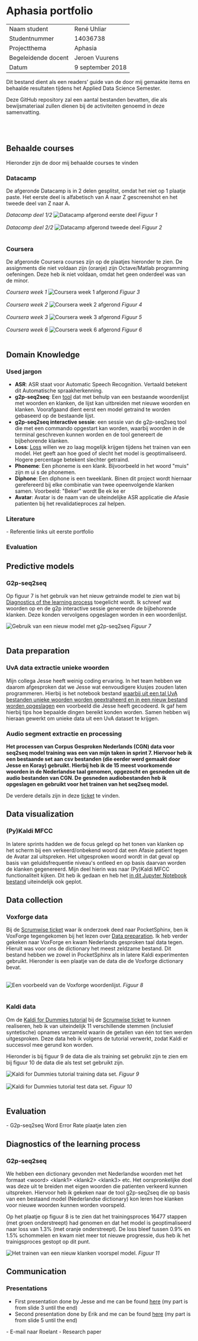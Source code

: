 # Aphasia portfolio
<table>
  <tr>
    <td>Naam student</td>
    <td>Ren&eacute; Uhliar</td>
  </tr>
  <tr>
    <td>Studentnummer</td>
    <td>14036738</td>
  </tr>
  <tr>
    <td>Projectthema</td>
    <td>Aphasia</td>
  </tr>
  <tr>
    <td>Begeleidende docent</td>
    <td>Jeroen Vuurens</td>
  </tr>
  <tr>
    <td>Datum</td>
    <td>9 september 2018</td>
  </tr>
</table>

<p> Dit bestand dient als een readers’ guide van de door mij gemaakte items en behaalde resultaten tijdens het Applied Data Science Semester. </p>

<p>Deze GitHub repository zal een aantal bestanden bevatten, die als bewijsmateriaal zullen dienen bij de activiteiten genoemd in deze samenvatting. </p>
<br>
<br>
<h2> Behaalde courses </h2>
Hieronder zijn de door mij behaalde courses te vinden
<h3> Datacamp </h3>
<p>De afgeronde Datacamp is in 2 delen gesplitst, omdat het niet op 1 plaatje paste. Het eerste deel is alfabetisch van A naar Z gescreenshot en het tweede deel van Z naar A.</p>

<i>Datacamp deel 1/2</i>
<img src="Datacamp_success1.png" alt="Datacamp afgerond eerste deel" />
<i>Figuur 1</i>
<br>
<br>
<i>Datacamp deel 2/2</i>
<img src="Datacamp_success2.png" alt="Datacamp afgerond tweede deel" />
<i>Figuur 2</i>
<br>
<br>
<h3> Coursera </h3>
<p>De afgeronde Coursera courses zijn op de plaatjes hieronder te zien. De assignments die niet voldaan zijn (oranje) zijn Octave/Matlab programming oefeningen. Deze heb ik niet voldaan, omdat het geen onderdeel was van de minor.</p>
<i>Coursera week 1</i>
<img src="coursera_wk1.png" alt="Coursera week 1 afgerond" />
<i>Figuur 3</i>
<br>
<br>
<i>Coursera week 2</i>
<img src="coursera_wk2.png" alt="Coursera week 2 afgerond" />
<i>Figuur 4</i>
<br>
<br>
<i>Coursera week 3</i>
<img src="coursera_wk3.png" alt="Coursera week 3 afgerond" />
<i>Figuur 5</i>
<br>
<br>
<i>Coursera week 6</i>
<img src="coursera_wk6.png" alt="Coursera week 6 afgerond" />
<i>Figuur 6</i>
<br>
<br>
<h2> Domain Knowledge </h2>
<h3> Used jargon </h3>
<ul>
  <li><b>ASR</b>: ASR staat voor Automatic Speech Recognition. Vertaald betekent dit Automatische spraakherkenning.</li>
  <li><b>g2p-seq2seq</b>: Een <a href="https://github.com/cmusphinx/g2p-seq2seq">tool</a> dat met behulp van een bestaande woordenlijst met woorden en klanken, de lijst kan uitbreiden met nieuwe woorden en klanken. Voorafgaand dient eerst een model getraind te worden gebaseerd op de bestaande lijst.</li>
  <li><b>g2p-seq2seq interactive sessie</b>: een sessie van de g2p-seq2seq tool die met een commando opgestart kan worden, waarbij woorden in de terminal geschreven kunnen worden en de tool genereert de bijbehorende klanken.</li>
  <li><b>Loss</b>: <a href="https://stackoverflow.com/a/42076606/7804385">Loss</a> willen we zo laag mogelijk krijgen tijdens het trainen van een model. Het geeft aan hoe goed of slecht het model is geoptimaliseerd. Hogere percentage betekent slechter getraind.
  <li><b>Phoneme</b>: Een phoneme is een klank. Bijvoorbeeld in het woord "muis" zijn m ui s de phonemen.</li>
  <li><b>Diphone</b>: Een diphone is een tweeklank. Binen dit project wordt hiernaar gerefereerd bij elke combinatie van twee opeenvolgende klanken samen. Voorbeeld: "Beker" wordt Be ek ke er</li> 
  <li><b>Avatar</b>: Avatar is de naam van de uiteindelijke ASR applicatie die Afasie patienten bij het revalidatieproces zal helpen.</li>
</ul>
<h3> Literature </h3>
-	Referentie links uit eerste portfolio
<h3> Evaluation </h3>

<h2> Predictive models </h2>
<h3> G2p-seq2seq </h3>
<p>Op figuur 7 is het gebruik van het nieuw getrainde model te zien wat bij <a href="https://github.com/troley/project-aphasia/blob/master/Persoonlijke_portfolio.md#-g2p-seq2seq--1">Diagnostics of the learning process</a> toegelicht wordt. Ik schreef wat woorden op en de g2p interactive sessie genereerde de bijbehorende klanken. Deze konden vervolgens opgeslagen worden in een woordenlijst.</p>
<img src="g2p-seq2seq-new-model-usage.png" alt="Gebruik van een nieuw model met g2p-seq2seq" />
<i>Figuur 7</i>
<br>
<br>
<h2> Data preparation </h2>
<h3> UvA data extractie unieke woorden </h3>
<p>Mijn collega Jesse heeft weinig coding ervaring. In het team hebben we daarom afgesproken dat we Jesse wat eenvoudigere klusjes zouden laten programmeren. Hierbij is het notebook bestand <a href="https://github.com/troley/project-aphasia/blob/master/text_files_to_dict.ipynb">waarbij uit een tal UvA bestanden unieke woorden worden geextraheerd en in een nieuw bestand worden opgeslagen</a> een voorbeeld die Jesse heeft gecodeerd. Ik gaf hem hierbij tips hoe bepaalde dingen bereikt konden worden. Samen hebben wij hieraan gewerkt om unieke data uit een UvA dataset te krijgen.</p>

<h3> Audio segment extractie en processing </h3>
<p><b>Het processen van Corpus Gesproken Nederlands (CGN) data voor seq2seq model training was een van mijn taken in sprint 7. Hiervoor heb ik een bestaande set aan csv bestanden (die eerder werd gemaakt door Jesse en Koray) gebruikt. Hierbij heb ik de 15 meest voorkomende woorden in de Nederlandse taal genomen, opgezocht en gesneden uit de audio bestanden van CGN. De gesneden audiobestanden heb ik opgeslagen en gebruikt voor het trainen van het seq2seq model.</b></p> 
<p>De verdere details zijn in deze <a href="">ticket</a> te vinden.</p>

<h2> Data visualization </h2>
<h3> (Py)Kaldi MFCC </h3>
<p>In latere sprints hadden we de focus gelegd op het tonen van klanken op het scherm bij een verkeerd/onbekend woord dat een Afasie patient tegen de Avatar zal uitspreken. Het uitgesproken woord wordt in dat geval op basis van geluidsfrequentie niveau's ontleed en op basis daarvan worden de klanken gegenereerd. Mijn deel hierin was naar (Py)Kaldi MFCC functionaliteit kijken. Dit heb ik gedaan en heb het <a href="https://github.com/troley/project-aphasia/blob/master/pykaldi_features.ipynb">in dit Jupyter Notebook bestand</a> uiteindelijk ook geplot.</p>

<h2> Data collection </h2>
<h3> Voxforge data </h3>
<p>Bij de <a href="https://www.scrumwise.com/scrum/#/backlog-item/4045-research-pocketsphinx-repo/id-84641-12337-0">Scrumwise ticket</a> waar ik onderzoek deed naar PocketSphinx, ben ik VoxForge tegengekomen bij het lezen over <a href="https://cmusphinx.github.io/wiki/tutorialam/#data-preparation">Data preparation</a>. Ik heb verder gekeken naar VoxForge en kwam Nederlands gesproken taal data tegen. Hieruit was voor ons de dictionary het meest zeldzame bestand. Dit bestand hebben we zowel in PocketSphinx als in latere Kaldi experimenten gebruikt. Hieronder is een plaatje van de data die de Voxforge dictionary bevat.</p>
<br>
<img src="voxforge_dict_preview.png" alt="Een voorbeeld van de Voxforge woordenlijst." />
<i>Figuur 8</i>
<br>
<br>
<h3> Kaldi data </h3>
<p>Om de <a href="kaldifordummies">Kaldi for Dummies tutorial</a> bij de <a href="https://www.scrumwise.com/scrum/#/backlog-item/4057-audio-van-10-mensen-verzamelen-voor-kaldi-example/id-84641-12493-2">Scrumwise ticket</a> te kunnen realiseren, heb ik van uiteindelijk 11 verschillende stemmen (inclusief syntetische) opnames verzameld waarin de getallen van één tot tien werden uitgesproken. Deze data heb ik volgens de tutorial verwerkt, zodat Kaldi er succesvol mee gerund kon worden.</p>
<p>Hieronder is bij figuur 9 de data die als training set gebruikt zijn te zien em bij figuur 10 de data die als test set gebruikt zijn.</p>
<img src="kaldi_dummies_training_set.png" alt="Kaldi for Dummies tutorial training data set." />
<i>Figuur 9</i>
<br>
<br>
<img src="kaldi_dummies_test_set.png" alt="Kaldi for Dummies tutorial test data set." />
<i>Figuur 10</i>
<br>
<br>
<h2> Evaluation </h2>
-	G2p-seq2seq Word Error Rate plaatje laten zien
<h2> Diagnostics of the learning process </h2>
<h3> G2p-seq2seq </h3>
<p>We hebben een dictionary gevonden met Nederlandse woorden met het formaat &lt;woord&gt; &lt;klank1&gt; &lt;klank2&gt; &lt;klank3&gt; etc. Het oorspronkelijke doel was deze uit te breiden met eigen woorden die patienten verkeerd kunnen uitspreken. Hiervoor heb ik gekeken naar de tool g2p-seq2seq die op basis van een bestaand model (Nederlandse dictionary) kon leren hoe klanken voor nieuwe woorden kunnen worden voorspeld.</p>
  
<p>Op het plaatje op figuur 8 is te zien dat het trainingsproces 16477 stappen (met groen onderstreept) had genomen en dat het model is geoptimaliseerd naar loss van 1.3% (met oranje onderstreept). De loss bleef tussen 0.9% en 1.5% schommelen en kwam niet meer tot nieuwe progressie, dus heb ik het trainigsproces gestopt op dit punt.</p>
<img src="g2p-seq2seq-model-training.jpg" alt="Het trainen van een nieuw klanken voorspel model." />
<i>Figuur 11</i>

<h2> Communication </h2>
<h3> Presentations </h3>
<ul>
  <li>First presentation done by Jesse and me can be found <a href="https://github.com/troley/project-aphasia/blob/master/ppt_aphasia_week_4.pdf">here</a> (my part is from slide 3 until the end)</li>
  <li>Second presentation done by Erik and me can be found <a href="https://github.com/troley/project-aphasia/blob/master/ppt_aphasia_week_9.pdf">here</a> (my part is from slide 5 until the end)</li>
</ul>
-	E-mail naar Roelant
-	Research paper 
